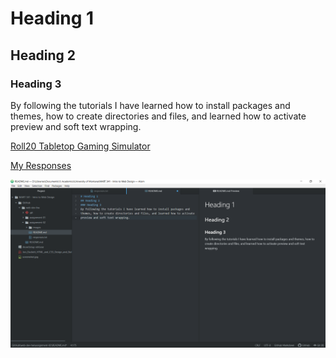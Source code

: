 # Heading 1
## Heading 2
### Heading 3

By following the tutorials I have learned how to install packages and themes, how to create directories and files, and learned how to activate preview and soft text wrapping.

[Roll20 Tabletop Gaming Simulator](https://roll20.net)

[My Responses](./responses.txt)

![My Screenshot](./images/screenshot.png)
